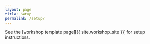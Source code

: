 ```yaml
---
layout: page
title: Setup
permalink: /setup/
---
```

See the [workshop template page][{{ site.workshop_site }}] for setup instructions.

